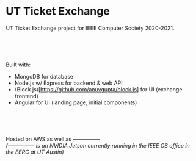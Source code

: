 # UT Ticket Exchange

UT Ticket Exchange project for IEEE Computer Society 2020-2021.  

&nbsp;  
&nbsp;  
&nbsp;  

Built with:  
 -  MongoDB for database
 -  Node.js w/ Express for backend & web API
 -  (Block.js)[https://github.com/anuvgupta/block.js] for UI (exchange frontend)
 -  Angular for UI (landing page, initial components)

&nbsp;  
&nbsp;  
&nbsp;  

Hosted on AWS as well as —————  
*(————— is an NVIDIA Jetson currently running in the IEEE CS office in the EERC at UT Austin)*
